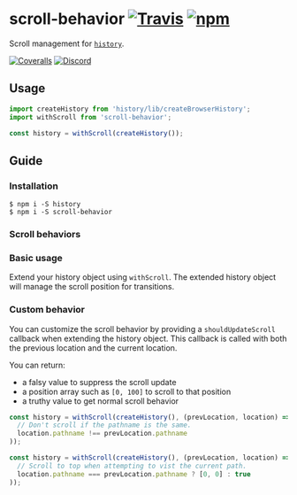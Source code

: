 # scroll-behavior [![Travis][build-badge]][build] [![npm][npm-badge]][npm]

Scroll management for [`history`](https://github.com/reactjs/history).

[![Coveralls][coveralls-badge]][coveralls]
[![Discord][discord-badge]][discord]

## Usage

```js
import createHistory from 'history/lib/createBrowserHistory';
import withScroll from 'scroll-behavior';

const history = withScroll(createHistory());
```

## Guide

### Installation

```
$ npm i -S history
$ npm i -S scroll-behavior
```

### Scroll behaviors

### Basic usage

Extend your history object using `withScroll`. The extended history object will manage the scroll position for transitions.

### Custom behavior

You can customize the scroll behavior by providing a `shouldUpdateScroll` callback when extending the history object. This callback is called with both the previous location and the current location.

You can return:

- a falsy value to suppress the scroll update
- a position array such as `[0, 100]` to scroll to that position
- a truthy value to get normal scroll behavior

```js
const history = withScroll(createHistory(), (prevLocation, location) => (
  // Don't scroll if the pathname is the same.
  location.pathname !== prevLocation.pathname
));
```

```js
const history = withScroll(createHistory(), (prevLocation, location) => (
  // Scroll to top when attempting to vist the current path.
  location.pathname === prevLocation.pathname ? [0, 0] : true
));
```

[build-badge]: https://img.shields.io/travis/taion/scroll-behavior/master.svg
[build]: https://travis-ci.org/taion/scroll-behavior

[npm-badge]: https://img.shields.io/npm/v/scroll-behavior.svg
[npm]: https://www.npmjs.org/package/scroll-behavior

[coveralls-badge]: https://img.shields.io/coveralls/taion/scroll-behavior/master.svg
[coveralls]: https://coveralls.io/github/taion/scroll-behavior

[discord-badge]: https://img.shields.io/badge/Discord-join%20chat%20%E2%86%92-738bd7.svg
[discord]: https://discord.gg/0ZcbPKXt5bYaNQ46
